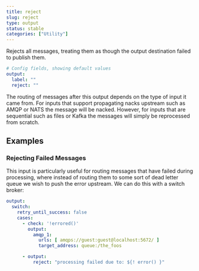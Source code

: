 ```yaml
---
title: reject
slug: reject
type: output
status: stable
categories: ["Utility"]
---
```


Rejects all messages, treating them as though the output destination failed to publish them.

```yml
# Config fields, showing default values
output:
  label: ""
  reject: ""
```

The routing of messages after this output depends on the type of input it came from. For inputs that support propagating nacks upstream such as AMQP or NATS the message will be nacked. However, for inputs that are sequential such as files or Kafka the messages will simply be reprocessed from scratch.

## Examples

### Rejecting Failed Messages

This input is particularly useful for routing messages that have failed during processing, where instead of routing them to some sort of dead letter queue we wish to push the error upstream. We can do this with a switch broker:

```yaml
output:
  switch:
    retry_until_success: false
    cases:
      - check: '!errored()'
        output:
          amqp_1:
            urls: [ amqps://guest:guest@localhost:5672/ ]
            target_address: queue:/the_foos

      - output:
          reject: "processing failed due to: ${! error() }"
```
